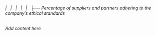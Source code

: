 ###### |   |   |   |   |   ├── Percentage of suppliers and partners adhering to the company’s ethical standards

*Add content here*